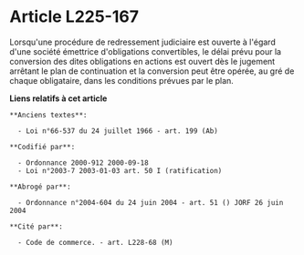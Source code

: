 # Article L225-167

Lorsqu'une procédure de redressement judiciaire est ouverte à l'égard d'une société émettrice d'obligations convertibles, le
délai prévu pour la conversion des dites obligations en actions est ouvert dès le jugement arrêtant le plan de continuation
et la conversion peut être opérée, au gré de chaque obligataire, dans les conditions prévues par le plan.

**Liens relatifs à cet article**

	**Anciens textes**:

	  - Loi n°66-537 du 24 juillet 1966 - art. 199 (Ab)

	**Codifié par**:

	  - Ordonnance 2000-912 2000-09-18
	  - Loi n°2003-7 2003-01-03 art. 50 I (ratification)

	**Abrogé par**:

	  - Ordonnance n°2004-604 du 24 juin 2004 - art. 51 () JORF 26 juin 2004

	**Cité par**:

	  - Code de commerce. - art. L228-68 (M)
